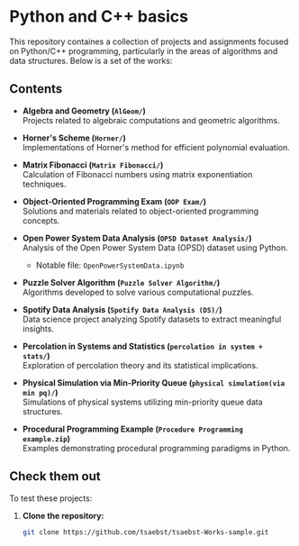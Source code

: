 # Python and C++ basics 

This repository containes a collection of projects and assignments focused on Python/C++ programming, particularly in the areas of algorithms and data structures. Below is a set of the works:

## Contents

- **Algebra and Geometry (`AlGeom/`)**  
  Projects related to algebraic computations and geometric algorithms.

- **Horner's Scheme (`Horner/`)**  
  Implementations of Horner's method for efficient polynomial evaluation.

- **Matrix Fibonacci (`Matrix Fibonacci/`)**  
  Calculation of Fibonacci numbers using matrix exponentiation techniques.

- **Object-Oriented Programming Exam (`OOP Exam/`)**  
  Solutions and materials related to object-oriented programming concepts.

- **Open Power System Data Analysis (`OPSD Dataset Analysis/`)**  
  Analysis of the Open Power System Data (OPSD) dataset using Python.  
  - Notable file: `OpenPowerSystemData.ipynb`

- **Puzzle Solver Algorithm (`Puzzle Solver Algorithm/`)**  
  Algorithms developed to solve various computational puzzles.

- **Spotify Data Analysis (`Spotify Data Analysis (DS)/`)**  
  Data science project analyzing Spotify datasets to extract meaningful insights.

- **Percolation in Systems and Statistics (`percolation in system + stats/`)**  
  Exploration of percolation theory and its statistical implications.

- **Physical Simulation via Min-Priority Queue (`physical simulation(via min pq)/`)**  
  Simulations of physical systems utilizing min-priority queue data structures.

- **Procedural Programming Example (`Procedure Programming example.zip`)**  
  Examples demonstrating procedural programming paradigms in Python.

## Check them out

To test these projects:

1. **Clone the repository:**
   ```bash
   git clone https://github.com/tsaebst/tsaebst-Works-sample.git
